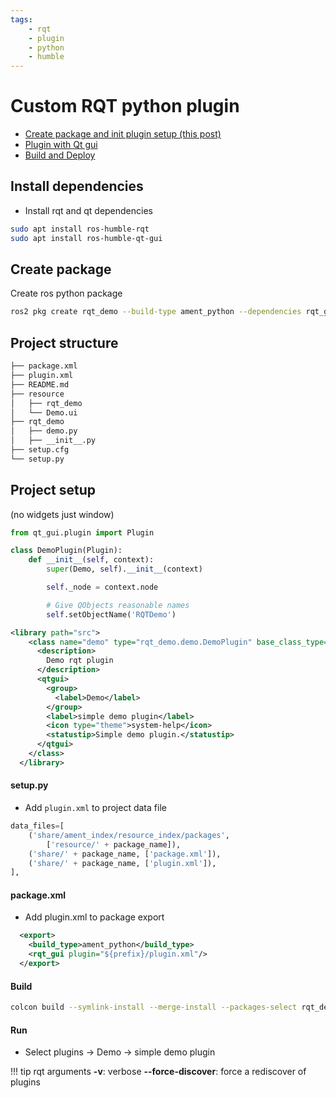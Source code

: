 ```yaml
---
tags:
    - rqt
    - plugin
    - python
    - humble
---
```


# Custom RQT python plugin


- [Create package and init plugin setup (this post)](custom_rqt_plugin.md)
- [Plugin with Qt gui](custom_rqt_plugin_add_gui.md)
- [Build and Deploy](custom_rqt_plugin_test_and_deploy.md)




## Install dependencies
- Install rqt and qt dependencies

```bash
sudo apt install ros-humble-rqt 
sudo apt install ros-humble-qt-gui 
```


## Create package
Create ros python package

```bash
ros2 pkg create rqt_demo --build-type ament_python --dependencies rqt_gui rqt_gui_py
```

## Project structure

```bash
├── package.xml
├── plugin.xml
├── README.md
├── resource
│   ├── rqt_demo
│   └── Demo.ui
├── rqt_demo
│   ├── demo.py
│   ├── __init__.py
├── setup.cfg
└── setup.py
```

## Project setup 
(no widgets just window)

```python title="rqt_demo/demo.py"
from qt_gui.plugin import Plugin

class DemoPlugin(Plugin):
    def __init__(self, context):
        super(Demo, self).__init__(context)

        self._node = context.node

        # Give QObjects reasonable names
        self.setObjectName('RQTDemo')
```

```xml title="plugin.xml"
<library path="src">
    <class name="demo" type="rqt_demo.demo.DemoPlugin" base_class_type="rqt_gui_py::Plugin">
      <description>
        Demo rqt plugin
      </description>
      <qtgui>
        <group>
          <label>Demo</label>
        </group>
        <label>simple demo plugin</label>
        <icon type="theme">system-help</icon>
        <statustip>Simple demo plugin.</statustip>
      </qtgui>
    </class>
  </library>
```

#### setup.py
- Add `plugin.xml` to project data file


```python
data_files=[
    ('share/ament_index/resource_index/packages',
        ['resource/' + package_name]),
    ('share/' + package_name, ['package.xml']),
    ('share/' + package_name, ['plugin.xml']),
],
```

#### package.xml
- Add plugin.xml to package export 

```xml
  <export>
    <build_type>ament_python</build_type>
    <rqt_gui plugin="${prefix}/plugin.xml"/>
  </export>
```

#### Build
```bash
colcon build --symlink-install --merge-install --packages-select rqt_demo
```


#### Run
- Select plugins -> Demo -> simple demo plugin
   



!!! tip rqt arguments
    **-v**:  verbose
    **--force-discover**:      force a rediscover of plugins